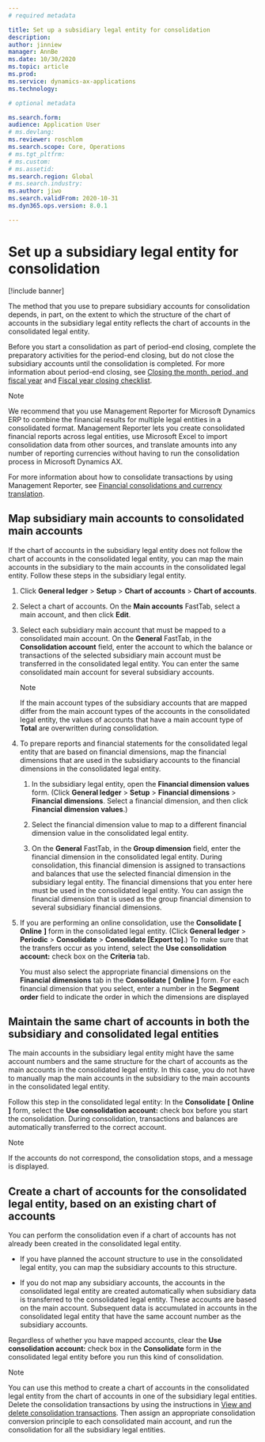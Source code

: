 ```yaml
---
# required metadata

title: Set up a subsidiary legal entity for consolidation
description: 
author: jinniew
manager: AnnBe
ms.date: 10/30/2020
ms.topic: article
ms.prod: 
ms.service: dynamics-ax-applications
ms.technology: 

# optional metadata

ms.search.form: 
audience: Application User
# ms.devlang: 
ms.reviewer: roschlom
ms.search.scope: Core, Operations
# ms.tgt_pltfrm: 
# ms.custom: 
# ms.assetid: 
ms.search.region: Global
# ms.search.industry: 
ms.author: jiwo
ms.search.validFrom: 2020-10-31
ms.dyn365.ops.version: 8.0.1

---
```


# Set up a subsidiary legal entity for consolidation 

[!include banner] 

The method that you use to prepare subsidiary accounts for consolidation depends, in part, on the extent to which the structure of the chart of accounts in the subsidiary legal entity reflects the chart of accounts in the consolidated legal entity.

Before you start a consolidation as part of period-end closing, complete the preparatory activities for the period-end closing, but do not close the subsidiary accounts until the consolidation is completed. For more information about period-end closing, see [Closing the month, period, and fiscal year](closing-the-month-period-and-fiscal-year.md) and [Fiscal year closing checklist](fiscal-year-closing-checklist.md).


> [!NOTE]
> <P>We recommend that you use Management Reporter for Microsoft Dynamics ERP to combine the financial results for multiple legal entities in a consolidated format. Management Reporter lets you create consolidated financial reports across legal entities, use Microsoft Excel to import consolidation data from other sources, and translate amounts into any number of reporting currencies without having to run the consolidation process in Microsoft Dynamics AX.</P>
> <P>For more information about how to consolidate transactions by using Management Reporter, see <A href="https://go.microsoft.com/fwlink/?linkid=389548">Financial consolidations and currency translation</A>.</P>

## Map subsidiary main accounts to consolidated main accounts

If the chart of accounts in the subsidiary legal entity does not follow the chart of accounts in the consolidated legal entity, you can map the main accounts in the subsidiary to the main accounts in the consolidated legal entity. Follow these steps in the subsidiary legal entity.

1.  Click **General ledger** \> **Setup** \> **Chart of accounts** \> **Chart of accounts**.

2.  Select a chart of accounts. On the **Main accounts** FastTab, select a main account, and then click **Edit**.

3.  Select each subsidiary main account that must be mapped to a consolidated main account. On the **General** FastTab, in the **Consolidation account** field, enter the account to which the balance or transactions of the selected subsidiary main account must be transferred in the consolidated legal entity. You can enter the same consolidated main account for several subsidiary accounts.
    

    > [!NOTE]
    > <P>If the main account types of the subsidiary accounts that are mapped differ from the main account types of the accounts in the consolidated legal entity, the values of accounts that have a main account type of <STRONG>Total</STRONG> are overwritten during consolidation.</P>



4.  To prepare reports and financial statements for the consolidated legal entity that are based on financial dimensions, map the financial dimensions that are used in the subsidiary accounts to the financial dimensions in the consolidated legal entity.
    
    1.  In the subsidiary legal entity, open the **Financial dimension values** form. (Click **General ledger** \> **Setup** \> **Financial dimensions** \> **Financial dimensions**. Select a financial dimension, and then click **Financial dimension values**.)
    
    2.  Select the financial dimension value to map to a different financial dimension value in the consolidated legal entity.
    
    3.  On the **General** FastTab, in the **Group dimension** field, enter the financial dimension in the consolidated legal entity. During consolidation, this financial dimension is assigned to transactions and balances that use the selected financial dimension in the subsidiary legal entity. The financial dimensions that you enter here must be used in the consolidated legal entity. You can assign the financial dimension that is used as the group financial dimension to several subsidiary financial dimensions.

5.  If you are performing an online consolidation, use the **Consolidate** **\[** **Online** **\]** form in the consolidated legal entity. (Click **General ledger** \> **Periodic** \> **Consolidate** \> **Consolidate \[Export to\]**.) To make sure that the transfers occur as you intend, select the **Use consolidation account:** check box on the **Criteria** tab.
    
    You must also select the appropriate financial dimensions on the **Financial dimensions** tab in the **Consolidate** **\[** **Online** **\]** form. For each financial dimension that you select, enter a number in the **Segment order** field to indicate the order in which the dimensions are displayed

## Maintain the same chart of accounts in both the subsidiary and consolidated legal entities

The main accounts in the subsidiary legal entity might have the same account numbers and the same structure for the chart of accounts as the main accounts in the consolidated legal entity. In this case, you do not have to manually map the main accounts in the subsidiary to the main accounts in the consolidated legal entity.

Follow this step in the consolidated legal entity: In the **Consolidate** **\[** **Online** **\]** form, select the **Use consolidation account:** check box before you start the consolidation. During consolidation, transactions and balances are automatically transferred to the correct account.

> [!NOTE]
> <P>If the accounts do not correspond, the consolidation stops, and a message is displayed.</P>

## Create a chart of accounts for the consolidated legal entity, based on an existing chart of accounts

You can perform the consolidation even if a chart of accounts has not already been created in the consolidated legal entity.

  - If you have planned the account structure to use in the consolidated legal entity, you can map the subsidiary accounts to this structure.

  - If you do not map any subsidiary accounts, the accounts in the consolidated legal entity are created automatically when subsidiary data is transferred to the consolidated legal entity. These accounts are based on the main account. Subsequent data is accumulated in accounts in the consolidated legal entity that have the same account number as the subsidiary accounts.

Regardless of whether you have mapped accounts, clear the **Use consolidation account:** check box in the **Consolidate** form in the consolidated legal entity before you run this kind of consolidation.

> [!NOTE]
> <P>You can use this method to create a chart of accounts in the consolidated legal entity from the chart of accounts in one of the subsidiary legal entities. Delete the consolidation transactions by using the instructions in <A href="view-and-delete-consolidation-transactions.md">View and delete consolidation transactions</A>. Then assign an appropriate consolidation conversion principle to each consolidated main account, and run the consolidation for all the subsidiary legal entities.</P>

